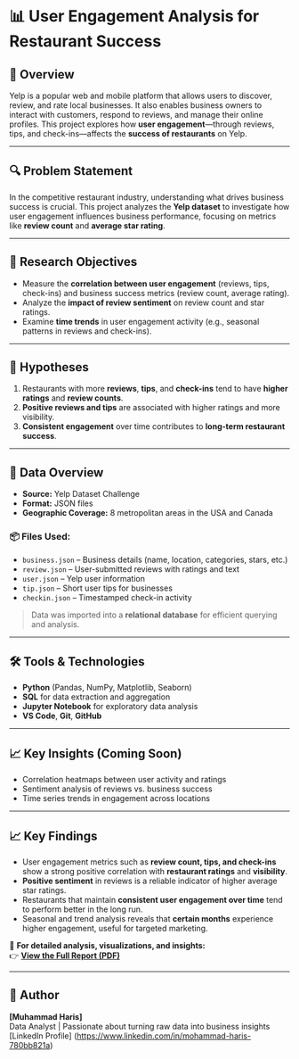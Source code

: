 # 📊 User Engagement Analysis for Restaurant Success

## 📝 Overview
Yelp is a popular web and mobile platform that allows users to discover, review, and rate local businesses. It also enables business owners to interact with customers, respond to reviews, and manage their online profiles. This project explores how **user engagement**—through reviews, tips, and check-ins—affects the **success of restaurants** on Yelp.

---

## 🔍 Problem Statement
In the competitive restaurant industry, understanding what drives business success is crucial. This project analyzes the **Yelp dataset** to investigate how user engagement influences business performance, focusing on metrics like **review count** and **average star rating**.

---

## 🎯 Research Objectives

- Measure the **correlation between user engagement** (reviews, tips, check-ins) and business success metrics (review count, average rating).
- Analyze the **impact of review sentiment** on review count and star ratings.
- Examine **time trends** in user engagement activity (e.g., seasonal patterns in reviews and check-ins).

---

## 🧪 Hypotheses

1. Restaurants with more **reviews**, **tips**, and **check-ins** tend to have **higher ratings** and **review counts**.
2. **Positive reviews and tips** are associated with higher ratings and more visibility.
3. **Consistent engagement** over time contributes to **long-term restaurant success**.

---

## 📁 Data Overview

- **Source:** Yelp Dataset Challenge
- **Format:** JSON files
- **Geographic Coverage:** 8 metropolitan areas in the USA and Canada

### 📦 Files Used:
- `business.json` – Business details (name, location, categories, stars, etc.)
- `review.json` – User-submitted reviews with ratings and text
- `user.json` – Yelp user information
- `tip.json` – Short user tips for businesses
- `checkin.json` – Timestamped check-in activity

> Data was imported into a **relational database** for efficient querying and analysis.

---

## 🛠 Tools & Technologies
- **Python** (Pandas, NumPy, Matplotlib, Seaborn)
- **SQL** for data extraction and aggregation
- **Jupyter Notebook** for exploratory data analysis
- **VS Code**, **Git**, **GitHub**

---

## 📈 Key Insights (Coming Soon)
- Correlation heatmaps between user activity and ratings
- Sentiment analysis of reviews vs. business success
- Time series trends in engagement across locations

---
## 📈 Key Findings

- User engagement metrics such as **review count, tips, and check-ins** show a strong positive correlation with **restaurant ratings** and **visibility**.
- **Positive sentiment** in reviews is a reliable indicator of higher average star ratings.
- Restaurants that maintain **consistent user engagement over time** tend to perform better in the long run.
- Seasonal and trend analysis reveals that **certain months** experience higher engagement, useful for targeted marketing.

📄 **For detailed analysis, visualizations, and insights:**  
👉 **[View the Full Report (PDF)](/Financial%20Report.pdf)**

---
## 👤 Author
**[Muhammad Haris]**  
Data Analyst | Passionate about turning raw data into business insights  
[LinkedIn Profile] (https://www.linkedin.com/in/mohammad-haris-780bb821a)


